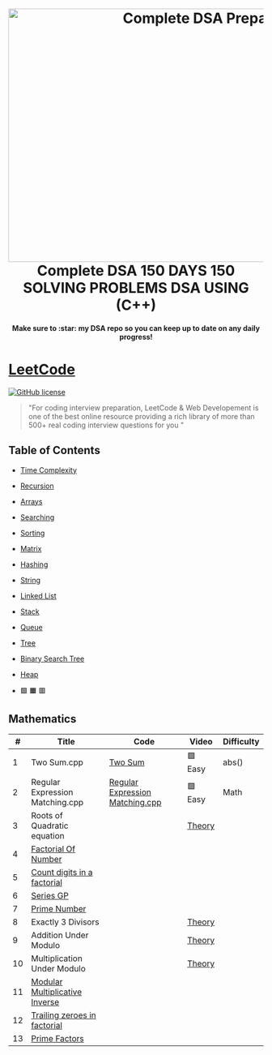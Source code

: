<h1 align="center">
  <a name="logo"><img src="https://github.com/manjeetdeveloper/Leetcode-DSA-150-Days-Challenge/assets/98460132/ef664bfc-6914-4097-8be5-10fb95579105" alt="Complete DSA Preparation" width="800" height="500"></a>
  <br>
  Complete DSA 150 DAYS 150 SOLVING PROBLEMS DSA USING (C++)
</h1>
<h4 align="center">Make sure to :star: my DSA repo so you can keep up to date on any daily progress!</h4>


# [LeetCode](https://leetcode.com/problemset/algorithms/) 
[![GitHub license](https://img.shields.io/github/license/Prince-1501/Complete-DSA-Preparation.svg)](https://github.com/manjeetdeveloper/Complete-DSA-Preparation/blob/master/LICENSE)

> "For coding interview preparation, LeetCode & Web Developement is one of the best online resource providing a rich library of more than 500+ real coding interview questions for you "

## Table of Contents

- [Time Complexity](#Time-complexity)
- [Recursion](#Recursion)
- [Arrays](#Arrays)
- [Searching](#Searching)
- [Sorting](#Sorting)
- [Matrix](#matrix)
- [Hashing](#Hashing)
- [String](#String)
- [Linked List](#Linked-List)
- [Stack](#Stack)
- [Queue](#Queue)
- [Tree](#Tree)
- [Binary Search Tree](#Binary-Search-Tree)
- [Heap](#Heap)

- :green_square:
:orange_square:
:red_square:


## Mathematics

|  #  |      Title     |   Code   |  Video  | Difficulty                   
|-----|----------------|----------|---------|------------
|1|Two Sum.cpp| [Two Sum](https://github.com/manjeetdeveloper/Leetcode-DSA-150-Days-Challenge/blob/master/DSA%20150%20Days%20Challenges%20In%20150%20Days%20Problem%20Solving/1.%20Two%20Sum.cpp) |:green_square: Easy| abs() |
|2| Regular Expression Matching.cpp|[Regular Expression Matching.cpp](https://github.com/manjeetdeveloper/Leetcode-DSA-150-Days-Challenge/blob/master/DSA%20150%20Days%20Challenges%20In%20150%20Days%20Problem%20Solving/10.%20Regular%20Expression%20Matching.cpp)|:green_square: Easy| Math |
|3| Roots of Quadratic equation||[Theory](https://www.geeksforgeeks.org/program-to-find-the-roots-of-quadratic-equation/)||:green_square: Easy| Math |
|4| [Factorial Of Number](https://practice.geeksforgeeks.org/problems/factorial5739/1)||||:green_square: Easy| Math |
|5| [Count digits in a factorial ](https://practice.geeksforgeeks.org/problems/count-digits-in-a-factorial3957/1)||||:green_square: Easy| Factorial, Math |
|6| [Series GP](https://practice.geeksforgeeks.org/problems/series-gp4646/1)||||:green_square: Easy| Basic Math |
|7| [Prime Number](https://practice.geeksforgeeks.org/problems/prime-number2314/1)||||:green_square: Easy| Basic Math |
|8| Exactly 3 Divisors ||[Theory](https://www.geeksforgeeks.org/numbers-exactly-3-divisors/)||:green_square: Easy| Basic Math |
|9| Addition Under Modulo||[Theory](https://www.geeksforgeeks.org/sum-of-two-numbers-modulo-m/)||:green_square: Easy| Modulo |
|10| Multiplication Under Modulo||[Theory](https://www.geeksforgeeks.org/multiply-large-integers-under-large-modulo/)||:green_square: Easy| Modulo |
|11| [Modular Multiplicative Inverse](https://practice.geeksforgeeks.org/problems/modular-multiplicative-inverse-1587115620/1)||||:green_square: Easy| Modulo |
|12| [Trailing zeroes in factorial](https://practice.geeksforgeeks.org/problems/trailing-zeroes-in-factorial5134/1)||||:orange_square: Medium| Logic |
|13| [Prime Factors ](https://practice.geeksforgeeks.org/problems/prime-factors5052/1)||||:orange_square: Medium| Prime |
